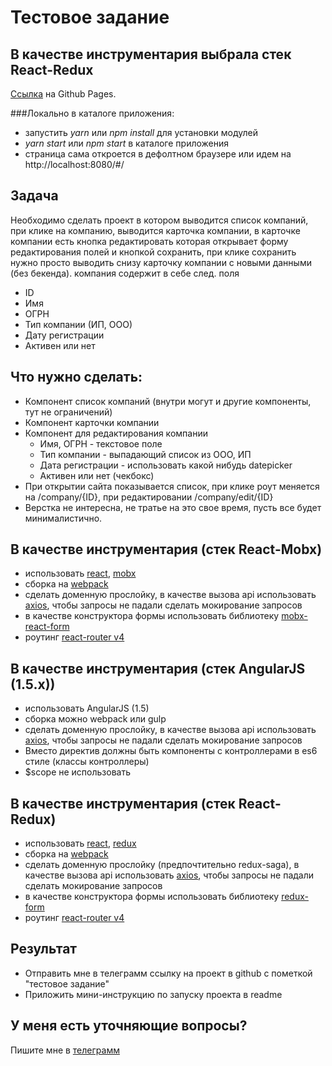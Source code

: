 # Тестовое задание

## В качестве инструментария выбрала стек React-Redux

[Ссылка](https://juliaya.github.io/company_catalog/#/) на Github Pages.

###Локально в каталоге приложения:
- запустить *yarn* или *npm install* для установки модулей
- *yarn start* или *npm start* в каталоге приложения
- страница сама откроется в дефолтном браузере или идем на http://localhost:8080/#/

## Задача
Необходимо сделать проект в котором выводится список компаний, при клике на компанию, выводится карточка компании, в карточке компании есть кнопка редактировать которая открывает форму редактирования полей и кнопкой сохранить, при клике сохранить нужно просто выводить снизу карточку компании с новыми данными (без бекенда). компания содержит в себе след. поля
- ID
- Имя
- ОГРН
- Тип компании (ИП, ООО)
- Дату регистрации
- Активен или нет

## Что нужно сделать:
   - Компонент список компаний (внутри могут и другие компоненты, тут не ограничений)
   - Компонент карточки компании 
   - Компонент для редактирования компании
       - Имя, ОГРН - текстовое поле
       - Тип компании - выпадающий список из ООО, ИП
       - Дата регистрации - использовать какой нибудь datepicker
       - Активен или нет (чекбокс)
   - При открытии сайта показывается список, при клике роут меняется на /company/{ID}, при редактировании /company/edit/{ID}
   - Верстка не интересна, не тратье на это свое время, пусть все будет минималистично.
   
## В качестве инструментария (стек React-Mobx)
  - использовать [react](https://reactjs.org/), [mobx](https://github.com/mobxjs/mobx)
  - сборка на [webpack](https://webpack.js.org/)
  - сделать доменную прослойку, в качестве вызова api использовать [axios](https://github.com/axios/axios), чтобы запросы не падали сделать мокирование запросов
  - в качестве конструктора формы использовать библиотеку [mobx-react-form](https://github.com/foxhound87/mobx-react-form)
  - роутинг [react-router v4](https://github.com/ReactTraining/react-router)
  
## В качестве инструментария (стек AngularJS (1.5.x))
  - использовать AngularJS (1.5)
  - сборка можно webpack или gulp
  - сделать доменную прослойку, в качестве вызова api использовать [axios](https://github.com/axios/axios), чтобы запросы не падали сделать мокирование запросов
  - Вместо директив должны быть компоненты с контроллерами в es6 стиле (классы контроллеры)
  - $scope не использовать
  
## В качестве инструментария (стек React-Redux)
  - использовать [react](https://reactjs.org/), [redux](https://redux.js.org/)
  - сборка на [webpack](https://webpack.js.org/)
  - сделать доменную прослойку (предпочтительно redux-saga), в качестве вызова api использовать [axios](https://github.com/axios/axios), чтобы запросы не падали сделать мокирование запросов
  - в качестве конструктора формы использовать библиотеку [redux-form](https://redux-form.com/)
  - роутинг [react-router v4](https://github.com/ReactTraining/react-router)
  
## Результат
  - Отправить мне в телеграмм ссылку на проект в github с пометкой "тестовое задание"
  - Приложить мини-инструкцию по запуску проекта в readme
  
## У меня есть уточняющие вопросы?
   Пишите мне в [телеграмм](https://telegram.me/BenderRodriguez)
